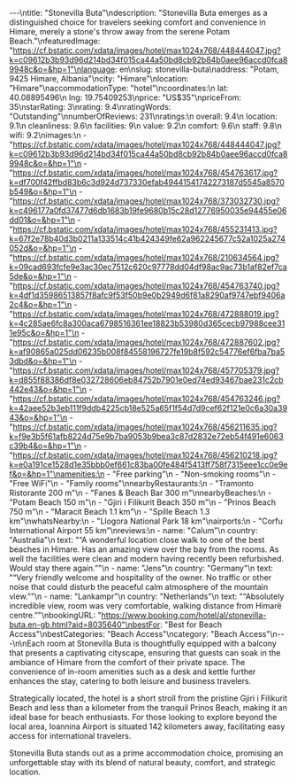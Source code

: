 ---\ntitle: "Stonevilla Buta"\ndescription: "Stonevilla Buta emerges as a distinguished choice for travelers seeking comfort and convenience in Himare, merely a stone's throw away from the serene Potam Beach."\nfeaturedImage: "https://cf.bstatic.com/xdata/images/hotel/max1024x768/448444047.jpg?k=c09612b3b93d96d214bd34f015ca44a50bd8cb92b84b0aee96accd0fca89948c&o=&hp=1"\nlanguage: en\nslug: stonevilla-buta\naddress: "Potam, 9425 Himare, Albania"\ncity: "Himare"\nlocation: "Himare"\naccommodationType: "hotel"\ncoordinates:\n  lat: 40.08895496\n  lng: 19.75409253\nprice: "US$35"\npriceFrom: 35\nstarRating: 3\nrating: 9.4\nratingWords: "Outstanding"\nnumberOfReviews: 231\nratings:\n  overall: 9.4\n  location: 9.1\n  cleanliness: 9.6\n  facilities: 9\n  value: 9.2\n  comfort: 9.6\n  staff: 9.8\n  wifi: 9.2\nimages:\n  - "https://cf.bstatic.com/xdata/images/hotel/max1024x768/448444047.jpg?k=c09612b3b93d96d214bd34f015ca44a50bd8cb92b84b0aee96accd0fca89948c&o=&hp=1"\n  - "https://cf.bstatic.com/xdata/images/hotel/max1024x768/454763617.jpg?k=df700f42ffbd83b6c3d924d737330efab49441541742273187d5545a8570b549&o=&hp=1"\n  - "https://cf.bstatic.com/xdata/images/hotel/max1024x768/373032730.jpg?k=c496177a0fd37477d6db1683b19fe9680b15c28d12776950035e94455e06dd01&o=&hp=1"\n  - "https://cf.bstatic.com/xdata/images/hotel/max1024x768/455231413.jpg?k=67f2e78b40d3b0211a133514c41b424349fe62a962245677c52a1025a274052d&o=&hp=1"\n  - "https://cf.bstatic.com/xdata/images/hotel/max1024x768/210634564.jpg?k=09cad693fcfe9e3ac30ec7512c620c97778dd04df98ac9ac73b1af82ef7ca5de&o=&hp=1"\n  - "https://cf.bstatic.com/xdata/images/hotel/max1024x768/454763740.jpg?k=4df1d35986513857f8afc9f53f50b9e0b2949d6f81a8290af9747ebf9406a2c4&o=&hp=1"\n  - "https://cf.bstatic.com/xdata/images/hotel/max1024x768/472888019.jpg?k=4c285ae6fc8a300aca6798516361ee18823b53980d365cecb97988cee311e95c&o=&hp=1"\n  - "https://cf.bstatic.com/xdata/images/hotel/max1024x768/472887602.jpg?k=af90865a025dd06235b008f84558196727fe19b8f592c54776ef6fba7ba53dbd&o=&hp=1"\n  - "https://cf.bstatic.com/xdata/images/hotel/max1024x768/457705379.jpg?k=d855f88386df8e032728606eb84752b7901e0ed74ed93467bae231c2cb442e43&o=&hp=1"\n  - "https://cf.bstatic.com/xdata/images/hotel/max1024x768/454763246.jpg?k=42aee52b3eb111f9ddb4225cb18e525a65f1f54d7d9cef62f121e0c6a30a3943&o=&hp=1"\n  - "https://cf.bstatic.com/xdata/images/hotel/max1024x768/456211635.jpg?k=f9e3b5f61afb8224d75e9b7ba9053b9bea3c87d2832e72eb54f491e6063c39b4&o=&hp=1"\n  - "https://cf.bstatic.com/xdata/images/hotel/max1024x768/456210218.jpg?k=e0a191ce1528d1e35bbb0ef661c83ba00fe484f5413ff758f7315eee1cc0e9ef&o=&hp=1"\namenities:\n  - "Free parking"\n  - "Non-smoking rooms"\n  - "Free WiFi"\n  - "Family rooms"\nnearbyRestaurants:\n  - "Tramonto Ristorante 200 m"\n  - "Fanes & Beach Bar 300 m"\nnearbyBeaches:\n  - "Potam Beach 150 m"\n  - "Gjiri i Filikurit Beach 350 m"\n  - "Prinos Beach 750 m"\n  - "Maracit Beach 1.1 km"\n  - "Spille Beach 1.3 km"\nwhatsNearby:\n  - "Llogora National Park 18 km"\nairports:\n  - "Corfu International Airport 55 km"\nreviews:\n  - name: "Calum"\n    country: "Australia"\n    text: "“A wonderful location close walk to one of the best beaches in Himare. Has an amazing view over the bay from the rooms. As well the facilities were clean and modern having recently been refurbished. Would stay there again.”"\n  - name: "Jens"\n    country: "Germany"\n    text: "“Very friendly welcome and hospitality of the owner. No traffic or other noise that could disturb the peaceful calm atmosphere of the mountain view.”"\n  - name: "Lankampr"\n    country: "Netherlands"\n    text: "“Absolutely incredible view, room was very comfortable, walking distance from Himarë centre.”"\nbookingURL: "https://www.booking.com/hotel/al/stonevilla-buta.en-gb.html?aid=8035640"\nbestFor: "Best for Beach Access"\nbestCategories: "Beach Access"\ncategory: "Beach Access"\n---\n\nEach room at Stonevilla Buta is thoughtfully equipped with a balcony that presents a captivating cityscape, ensuring that guests can soak in the ambiance of Himare from the comfort of their private space. The convenience of in-room amenities such as a desk and kettle further enhances the stay, catering to both leisure and business travelers.

Strategically located, the hotel is a short stroll from the pristine Gjiri i Filikurit Beach and less than a kilometer from the tranquil Prinos Beach, making it an ideal base for beach enthusiasts. For those looking to explore beyond the local area, Ioannina Airport is situated 142 kilometers away, facilitating easy access for international travelers.

Stonevilla Buta stands out as a prime accommodation choice, promising an unforgettable stay with its blend of natural beauty, comfort, and strategic location.